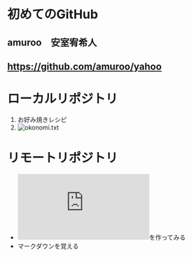# 初めてのGitHub  

## amuroo　安室宥希人
## https://github.com/amuroo/yahoo  

# ローカルリポジトリ  

1. お好み焼きレシピ
2. ![okonomi.txt](https://github.com/amuroo/yahoo/blob/master/okonomi)  

# リモートリポジトリ  

* ![README.md](https://github.com/amuroo/yahoo/blob/master/README.md)を作ってみる　　
* マークダウンを覚える